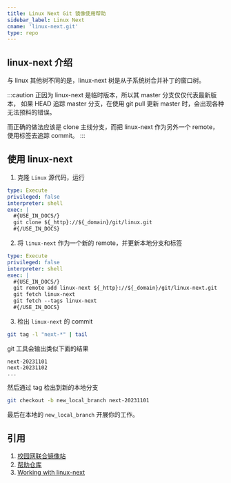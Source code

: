 ```yaml
---
title: Linux Next Git 镜像使用帮助
sidebar_label: Linux Next
cname: 'linux-next.git'
type: repo
---
```


## linux-next 介绍

与 linux 其他树不同的是，linux-next 树是从子系统树合并补丁的窗口树。

:::caution
正因为 linux-next 是临时版本，所以其 master 分支仅仅代表最新版本，
如果 HEAD 追踪 master 分支，在使用 git pull 更新 master 时，会出现各种无法预料的错误。

而正确的做法应该是 clone 主线分支，而把 linux-next 作为另外一个 remote，使用标签去追踪 commit。
:::

## 使用 linux-next

1. 克隆 `Linux` 源代码，运行

```yaml cli
type: Execute
privileged: false
interpreter: shell
exec: |
  #{USE_IN_DOCS/}
  git clone ${_http}://${_domain}/git/linux.git
  #{/USE_IN_DOCS}
```

2. 将 `linux-next` 作为一个新的 remote，并更新本地分支和标签

```yaml cli
type: Execute
privileged: false
interpreter: shell
exec: |
  #{USE_IN_DOCS/}
  git remote add linux-next ${_http}://${_domain}/git/linux-next.git
  git fetch linux-next
  git fetch --tags linux-next
  #{/USE_IN_DOCS}
```

3. 检出 `linux-next` 的 commit

```bash
git tag -l "next-*" | tail
```

git 工具会输出类似下面的结果

```
next-20231101
next-20231102
...
```

然后通过 tag 检出到新的本地分支

```bash
git checkout -b new_local_branch next-20231101
```

最后在本地的 `new_local_branch` 开展你的工作。


## 引用

1. [校园网联合镜像站](https://mirrors.cernet.edu.cn/about)  
2. [帮助仓库](https://github.com/mirrorz-org/mirrorz-help)  
3. [Working with linux-next](https://www.kernel.org/doc/man-pages/linux-next.html)
